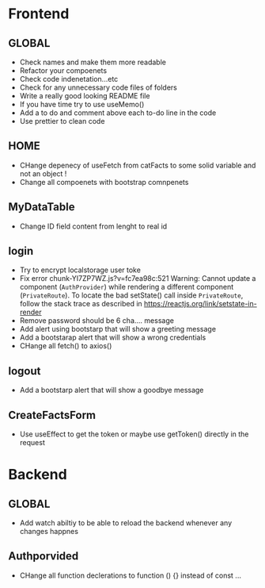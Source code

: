 # Frontend

## GLOBAL
- Check names and make them more readable  
- Refactor your compoenets  
- Check code indenetation...etc
- Check for any unnecessary code files of folders  
- Write a really good looking README file
- If you have time try to use useMemo()
- Add a to do and comment above each to-do line in the code
- Use prettier to clean code

## HOME
- CHange depenecy of useFetch from catFacts to some solid variable and not an object !
- Change all compoenets with bootstrap comnpenets

## MyDataTable
- Change ID field content from lenght to real id  
## login  
- Try to encrypt localstorage user toke
- Fix error chunk-YI7ZP7WZ.js?v=fc7ea98c:521 Warning: Cannot update a component (`AuthProvider`) while rendering a different component (`PrivateRoute`). To locate the bad setState() call inside `PrivateRoute`, follow the stack trace as described in https://reactjs.org/link/setstate-in-render
- Remove password should be 6 cha.... message
- Add alert using bootstarp that will show a greeting message
- Add a bootstarap alert that will show a wrong credentials 
- CHange all fetch() to axios()


## logout  
- Add a bootstarp alert that will show a goodbye message  

## CreateFactsForm 
- Use useEffect to get the token or maybe use getToken() directly in the request

# Backend

## GLOBAL
- Add watch abiltiy to be able to reload the backend whenever any changes happnes

## Authporvided  
- CHange all function declerations to function () {} instead of const ...
